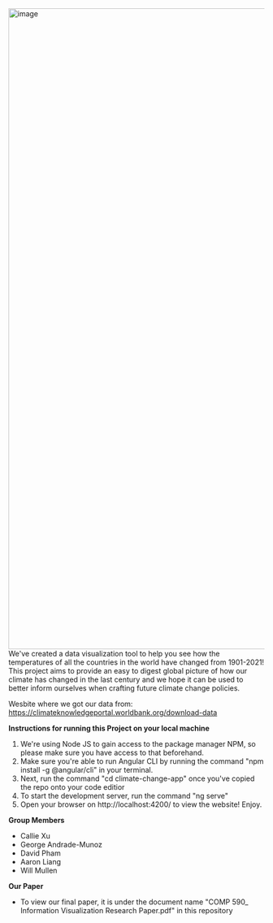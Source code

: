 <img width="1262" alt="image" src="https://user-images.githubusercontent.com/69488629/236120991-56153bd6-6ef7-48b4-bb0b-fdb7e774e1a5.png">
We've created a data visualization tool to help you see how the temperatures of all the countries in the world have changed from 1901-2021! This project aims to provide an easy to digest global picture of how our climate has changed in the last century and we hope it can be used to better inform ourselves when crafting future climate change policies. 

Wesbite where we got our data from: https://climateknowledgeportal.worldbank.org/download-data

**Instructions for running this Project on your local machine**
1. We're using Node JS to gain access to the package manager NPM, so please make sure you have access to that beforehand. 
2. Make sure you're able to run Angular CLI by running the command "npm install -g @angular/cli" in your terminal. 
3. Next, run the command "cd climate-change-app" once you've copied the repo onto your code editior
4. To start the development server, run the command "ng serve"
5. Open your browser on http://localhost:4200/ to view the website! Enjoy.


**Group Members**
- Callie Xu
- George Andrade-Munoz
- David Pham
- Aaron Liang
- Will Mullen


**Our Paper**
- To view our final paper, it is under the document name "COMP 590_ Information Visualization Research Paper.pdf" in this repository
